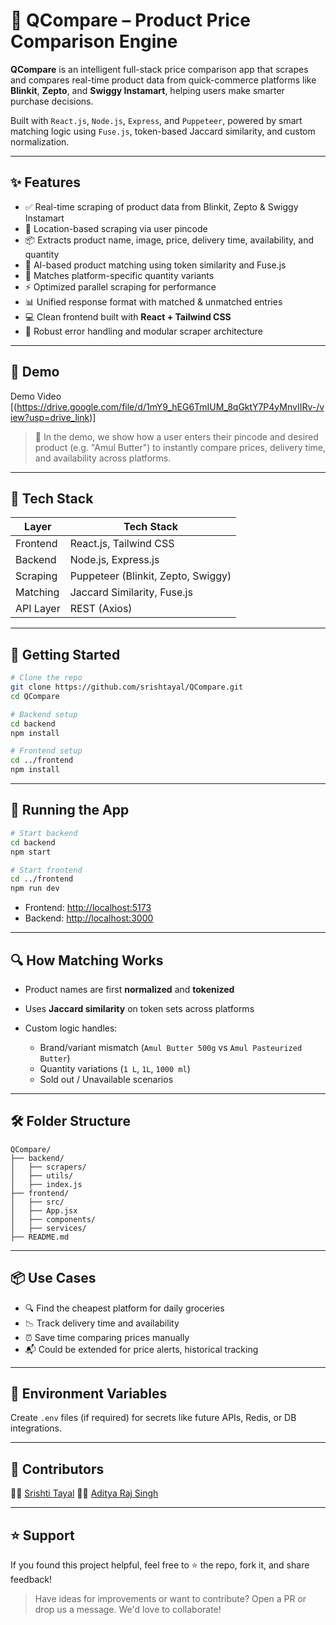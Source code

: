 
# 🛒 QCompare – Product Price Comparison Engine

**QCompare** is an intelligent full-stack price comparison app that scrapes and compares real-time product data from quick-commerce platforms like **Blinkit**, **Zepto**, and **Swiggy Instamart**, helping users make smarter purchase decisions.

Built with `React.js`, `Node.js`, `Express`, and `Puppeteer`, powered by smart matching logic using `Fuse.js`, token-based Jaccard similarity, and custom normalization.

---

## ✨ Features

- ✅ Real-time scraping of product data from Blinkit, Zepto & Swiggy Instamart
- 📍 Location-based scraping via user pincode
- 📦 Extracts product name, image, price, delivery time, availability, and quantity
- 🧠 AI-based product matching using token similarity and Fuse.js
- 🧩 Matches platform-specific quantity variants
- ⚡ Optimized parallel scraping for performance
- 📊 Unified response format with matched & unmatched entries
- 💻 Clean frontend built with **React + Tailwind CSS**
- 🔐 Robust error handling and modular scraper architecture

---

## 📸 Demo

Demo Video [(https://drive.google.com/file/d/1mY9_hEG6TmIUM_8qGktY7P4yMnvIIRv-/view?usp=drive_link)]


> 🧪 In the demo, we show how a user enters their pincode and desired product (e.g. "Amul Butter") to instantly compare prices, delivery time, and availability across platforms.

---

## 🧱 Tech Stack

| Layer        | Tech Stack                          |
|--------------|--------------------------------------|
| Frontend     | React.js, Tailwind CSS               |
| Backend      | Node.js, Express.js                  |
| Scraping     | Puppeteer (Blinkit, Zepto, Swiggy)   |
| Matching     | Jaccard Similarity, Fuse.js          |
| API Layer    | REST (Axios)                         |

---

## 🚀 Getting Started

```bash
# Clone the repo
git clone https://github.com/srishtayal/QCompare.git
cd QCompare

# Backend setup
cd backend
npm install

# Frontend setup
cd ../frontend
npm install
````

---

## 🧪 Running the App

```bash
# Start backend
cd backend
npm start

# Start frontend
cd ../frontend
npm run dev
```

* Frontend: [http://localhost:5173](http://localhost:5173)
* Backend: [http://localhost:3000](http://localhost:3000)

---

## 🔍 How Matching Works

* Product names are first **normalized** and **tokenized**
* Uses **Jaccard similarity** on token sets across platforms
* Custom logic handles:

  * Brand/variant mismatch (`Amul Butter 500g` vs `Amul Pasteurized Butter`)
  * Quantity variations (`1 L`, `1L`, `1000 ml`)
  * Sold out / Unavailable scenarios

---

## 🛠 Folder Structure

```
QCompare/
├── backend/
│   ├── scrapers/
│   ├── utils/
│   ├── index.js
├── frontend/
│   ├── src/
│   ├── App.jsx
│   ├── components/
│   ├── services/
├── README.md
```

---

## 📦 Use Cases

* 🔍 Find the cheapest platform for daily groceries
* 📉 Track delivery time and availability
* ⏰ Save time comparing prices manually
* 📬 Could be extended for price alerts, historical tracking

---

## 🔐 Environment Variables

Create `.env` files (if required) for secrets like future APIs, Redis, or DB integrations.

---

## 🤝 Contributors

👩‍💻 [Srishti Tayal](https://github.com/srishtayal)
👨‍💻 [Aditya Raj Singh](https://github.com/adityars06)

---

## ⭐️ Support

If you found this project helpful, feel free to ⭐ the repo, fork it, and share feedback!

> Have ideas for improvements or want to contribute? Open a PR or drop us a message. We'd love to collaborate!

